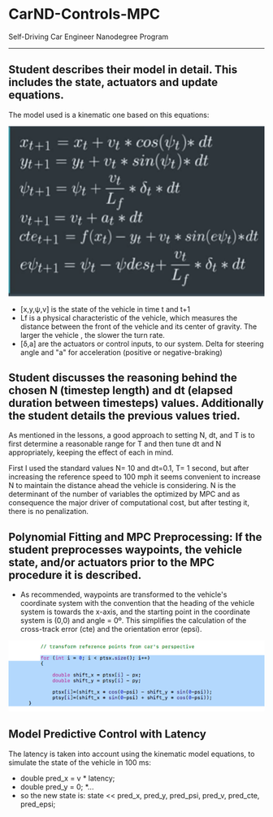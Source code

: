[//]: # (Image References)

[image0]: Equations.png "Equations"
[image1]: Transformation.png "Transformations"


# CarND-Controls-MPC
Self-Driving Car Engineer Nanodegree Program

---

## Student describes their model in detail. This includes the state, actuators and update equations.

The model used is a kinematic one based on this equations:

![Equations][image0]

* [x,y,ψ,v] is the state of the vehicle in time t and t+1
* Lf is a physical characteristic of the vehicle, which measures the distance between the front of the vehicle and its center of gravity. The larger the vehicle , the slower the turn rate.
* [δ,a] are the actuators or control inputs, to our system. Delta for steering angle and "a" for acceleration (positive or negative-braking) 


## Student discusses the reasoning behind the chosen N (timestep length) and dt (elapsed duration between timesteps) values. Additionally the student details the previous values tried.

As mentioned in the lessons, a good approach to setting N, dt, and T is to first determine a reasonable range for T and then tune dt and N appropriately, keeping the effect of each in mind.

First I used the standard values N= 10 and dt=0.1, T= 1 second, but after increasing the reference speed to 100 mph it seems convenient to increase N to maintain the distance ahead the vehicle is considering. N is the determinant of the number of variables the optimized by MPC and as consequence the major driver of computational cost, but after testing it, there is no penalization.


## Polynomial Fitting and MPC Preprocessing: If the student preprocesses waypoints, the vehicle state, and/or actuators prior to the MPC procedure it is described.

* As recommended, waypoints are transformed to the vehicle's coordinate system with the convention that the heading of the vehicle system is towards the x-axis, and the starting point in the coordinate system is (0,0) and angle = 0º. This simplifies the calculation of the cross-track error (cte) and the orientation error (epsi).

![Transformations][image1]

## Model Predictive Control with Latency

The latency is taken into account using the kinematic model equations, to simulate the state of the vehicle in 100 ms: 

* double pred_x   = v * latency;
* double pred_y   = 0;
*... 
* so the new state is: state << pred_x, pred_y, pred_psi, pred_v, pred_cte, pred_epsi;


